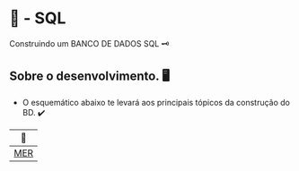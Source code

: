 # 🏦 - SQL

Construindo um BANCO DE DADOS SQL  🗝️

## Sobre o desenvolvimento. 🖥️

- O esquemático abaixo te levará aos principais tópicos da construção do BD. ✔️
  
<div align = "middle">
 
| 🔨 |
|---------|
| [MER](https://github.com) |
